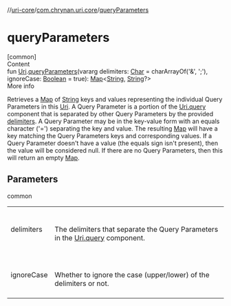 //[uri-core](../../index.md)/[com.chrynan.uri.core](index.md)/[queryParameters](query-parameters.md)



# queryParameters  
[common]  
Content  
fun [Uri](-uri/index.md).[queryParameters](query-parameters.md)(vararg delimiters: [Char](https://kotlinlang.org/api/latest/jvm/stdlib/kotlin/-char/index.html) = charArrayOf('&', ';'), ignoreCase: [Boolean](https://kotlinlang.org/api/latest/jvm/stdlib/kotlin/-boolean/index.html) = true): [Map](https://kotlinlang.org/api/latest/jvm/stdlib/kotlin.collections/-map/index.html)<[String](https://kotlinlang.org/api/latest/jvm/stdlib/kotlin/-string/index.html), [String](https://kotlinlang.org/api/latest/jvm/stdlib/kotlin/-string/index.html)?>  
More info  


Retrieves a [Map](https://kotlinlang.org/api/latest/jvm/stdlib/kotlin.collections/-map/index.html) of [String](https://kotlinlang.org/api/latest/jvm/stdlib/kotlin/-string/index.html) keys and values representing the individual Query Parameters in this [Uri](-uri/index.md). A Query Parameter is a portion of the [Uri.query](-uri/query.md) component that is separated by other Query Parameters by the provided [delimiters](query-parameters.md). A Query Parameter may be in the key-value form with an equals character ('=') separating the key and value. The resulting [Map](https://kotlinlang.org/api/latest/jvm/stdlib/kotlin.collections/-map/index.html) will have a key matching the Query Parameters keys and corresponding values. If a Query Parameter doesn't have a value (the equals sign isn't present), then the value will be considered null. If there are no Query Parameters, then this will return an empty [Map](https://kotlinlang.org/api/latest/jvm/stdlib/kotlin.collections/-map/index.html).



## Parameters  
  
common  
  
| | |
|---|---|
| <a name="com.chrynan.uri.core//queryParameters/com.chrynan.uri.core.Uri#kotlin.CharArray#kotlin.Boolean/PointingToDeclaration/"></a>delimiters| <a name="com.chrynan.uri.core//queryParameters/com.chrynan.uri.core.Uri#kotlin.CharArray#kotlin.Boolean/PointingToDeclaration/"></a><br><br>The delimiters that separate the Query Parameters in the [Uri.query](-uri/query.md) component.<br><br>|
| <a name="com.chrynan.uri.core//queryParameters/com.chrynan.uri.core.Uri#kotlin.CharArray#kotlin.Boolean/PointingToDeclaration/"></a>ignoreCase| <a name="com.chrynan.uri.core//queryParameters/com.chrynan.uri.core.Uri#kotlin.CharArray#kotlin.Boolean/PointingToDeclaration/"></a><br><br>Whether to ignore the case (upper/lower) of the delimiters or not.<br><br>|
  
  



